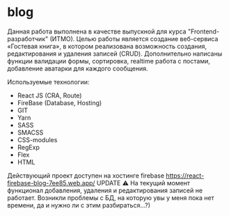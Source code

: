# blog

Данная работа выполнена в качестве выпускной для курса "Frontend-разработчик" (ИТМО). Целью работы является создание веб-сервиса «Гостевая книга», в котором реализована возможность создания, редактирования и удаления записей (CRUD). Дополнительно написаны функции валидации формы, сортировка, realtime работа с постами, добавление аватарки для каждого сообщения.

Используемые технологии:

- React JS (CRA, Route)
- FireBase (Database, Hosting)
- GIT
- Yarn
- SASS
- SMACSS
- CSS-modules
- RegExp
- Flex
- HTML

Действующий проект доступен на хостинге firebase https://react-firebase-blog-7ee85.web.app/
UPDATE ⚠️ На текущий момент функционал добавления, удаления и редактирования записей не работает. Возникли проблемы с БД, на которую увы у меня пока нет времени, да и нужно ли с этим разбираться...?)
